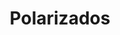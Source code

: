 ---
title: "Polarizados"
url: /barrios-unidos/polarizados-calle-63f/
shop: piezas de automóviles
---